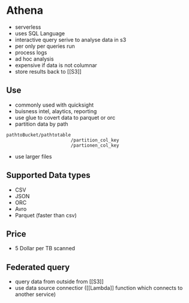 # Athena
- serverless
- uses SQL Language
- interactive query serive to analyse data in s3
- per only per queries run
- process logs
- ad hoc analysis
- expensive if data is not columnar
- store results back to [[S3]]

## Use
- commonly used with quicksight
- buisness intel, alaytics, reporting
- use glue to covert data to parquet or orc
- partition data by path
```
pathtoBucket/pathtotable
                        /partition_col_key
                        /partionen_col_key
```
- use larger files

## Supported Data types
- CSV
- JSON
- ORC
- Avro
- Parquet (faster than csv)

## Price
- 5 Dollar per TB scanned

## Federated query
- query data from outside from [[S3]]
- use data source connectior ([[Lambda]] function which connects to another service)